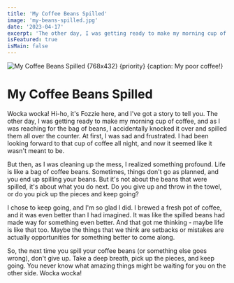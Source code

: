 ```yaml
---
title: 'My Coffee Beans Spilled'
image: 'my-beans-spilled.jpg'
date: '2023-04-17'
excerpt: 'The other day, I was getting ready to make my morning cup of coffee, and as I was reaching'
isFeatured: true
isMain: false
---
```


![My Coffee Beans Spilled {768x432} {priority} {caption: My poor coffee!}](/images/posts/my-beans-spilled.jpg)

# My Coffee Beans Spilled

Wocka wocka! Hi-ho, it's Fozzie here, and I've got a story to tell you. The other day, I was getting ready to make my morning cup of coffee, and as I was reaching for the bag of beans, I accidentally knocked it over and spilled them all over the counter. At first, I was sad and frustrated. I had been looking forward to that cup of coffee all night, and now it seemed like it wasn't meant to be.

But then, as I was cleaning up the mess, I realized something profound. Life is like a bag of coffee beans. Sometimes, things don't go as planned, and you end up spilling your beans. But it's not about the beans that were spilled, it's about what you do next. Do you give up and throw in the towel, or do you pick up the pieces and keep going?

I chose to keep going, and I'm so glad I did. I brewed a fresh pot of coffee, and it was even better than I had imagined. It was like the spilled beans had made way for something even better. And that got me thinking - maybe life is like that too. Maybe the things that we think are setbacks or mistakes are actually opportunities for something better to come along.

So, the next time you spill your coffee beans (or something else goes wrong), don't give up. Take a deep breath, pick up the pieces, and keep going. You never know what amazing things might be waiting for you on the other side. Wocka wocka!